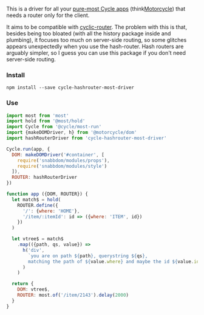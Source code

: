 This is a driver for all your [pure-most Cycle apps](https://github.com/cyclejs/most-run) (think[Motorcycle](https://github.com/motorcyclejs/core#merging-with-cyclejs)) that needs a router only for the client.

It aims to be compatible with [cyclic-router](https://github.com/cyclejs-community/cyclic-router). The problem with this is that, besides being too bloated (with all the history package inside and plumbing), it focuses too much on server-side routing, so some glitches appears unexpectedly when you use the hash-router. Hash routers are arguably simpler, so I guess you can use this package if you don't need server-side routing.

### Install

```
npm install --save cycle-hashrouter-most-driver
```


### Use

```javascript
import most from 'most'
import hold from '@most/hold'
import Cycle from '@cycle/most-run'
import {makeDOMDriver, h} from '@motorcycle/dom'
import hashRouterDriver from 'cycle-hashrouter-most-driver'

Cycle.run(app, {
  DOM: makeDOMDriver('#container', [
    require('snabbdom/modules/props'),
    require('snabbdom/modules/style')
  ]),
  ROUTER: hashRouterDriver
})

function app ({DOM, ROUTER}) {
  let match$ = hold(
    ROUTER.define({
      '/': {where: 'HOME'},
      '/item/:itemId': id => ({where: 'ITEM', id})
    })
  )

  let vtree$ = match$
    .map(({path, qs, value}) =>
      h('div',
        `you are on path ${path}, querystring ${qs},
        matching the path of ${value.where} and maybe the id ${value.id}.`
      )
    )

  return {
    DOM: vtree$,
    ROUTER: most.of('/item/2143').delay(2000)
  }
}
```

